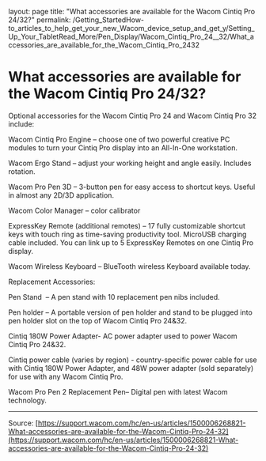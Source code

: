 layout: page
title: "What accessories are available for the Wacom Cintiq Pro 24/32?"
permalink: /Getting_StartedHow-to_articles_to_help_get_your_new_Wacom_device_setup_and_get_y/Setting_Up_Your_TabletRead_More/Pen_Display/Wacom_Cintiq_Pro_24__32/What_accessories_are_available_for_the_Wacom_Cintiq_Pro_2432

# What accessories are available for the Wacom Cintiq Pro 24/32?

Optional accessories for the Wacom Cintiq Pro 24 and Wacom Cintiq Pro 32 include:


Wacom Cintiq Pro Engine – choose one of two powerful creative PC modules to turn your Cintiq Pro display into an All-In-One workstation.

Wacom Ergo Stand – adjust your working height and angle easily. Includes rotation.

Wacom Pro Pen 3D – 3-button pen for easy access to shortcut keys. Useful in almost any 2D/3D application.

Wacom Color Manager – color calibrator

ExpressKey Remote (additional remotes) – 17 fully customizable shortcut keys with touch ring as time-saving productivity tool. MicroUSB charging cable included. You can link up to 5 ExpressKey Remotes on one Cintiq Pro display.

Wacom Wireless Keyboard – BlueTooth wireless Keyboard available today.



Replacement Accessories:


Pen Stand  – A pen stand with 10 replacement pen nibs included.

Pen holder – A portable version of pen holder and stand to be plugged into pen holder slot on the top of Wacom Cintiq Pro 24&32.

Cintiq 180W Power Adapter- AC power adapter used to power Wacom Cintiq Pro 24&32.

Cintiq power cable (varies by region) - country-specific power cable for use with Cintiq 180W Power Adapter, and 48W power adapter (sold separately) for use with any Wacom Cintiq Pro.

Wacom Pro Pen 2 Replacement Pen– Digital pen with latest Wacom technology.

---
Source: [https://support.wacom.com/hc/en-us/articles/1500006268821-What-accessories-are-available-for-the-Wacom-Cintiq-Pro-24-32](https://support.wacom.com/hc/en-us/articles/1500006268821-What-accessories-are-available-for-the-Wacom-Cintiq-Pro-24-32)
